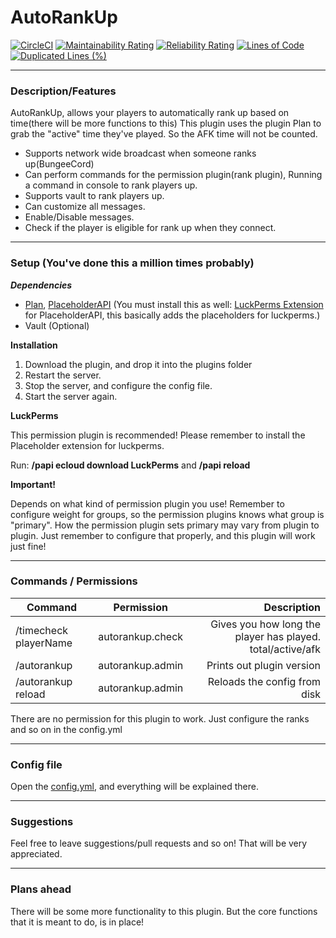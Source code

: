 # AutoRankUp
[![CircleCI](https://circleci.com/gh/1stian/AutoRankUp/tree/master.svg?style=svg)](https://circleci.com/gh/1stian/AutoRankUp/tree/master)
[![Maintainability Rating](https://sonarcloud.io/api/project_badges/measure?project=1stian_autorankup&metric=sqale_rating)](https://sonarcloud.io/dashboard?id=1stian_autorankup)
[![Reliability Rating](https://sonarcloud.io/api/project_badges/measure?project=1stian_autorankup&metric=reliability_rating)](https://sonarcloud.io/dashboard?id=1stian_autorankup)
[![Lines of Code](https://sonarcloud.io/api/project_badges/measure?project=1stian_autorankup&metric=ncloc)](https://sonarcloud.io/dashboard?id=1stian_autorankup)
[![Duplicated Lines (%)](https://sonarcloud.io/api/project_badges/measure?project=1stian_autorankup&metric=duplicated_lines_density)](https://sonarcloud.io/dashboard?id=1stian_autorankup)
___
### Description/Features
AutoRankUp, allows your players to automatically rank up based on time(there will be more functions to this)
This plugin uses the plugin Plan to grab the "active" time they've played. So the AFK time will not be counted.

- Supports network wide broadcast when someone ranks up(BungeeCord)
- Can perform commands for the permission plugin(rank plugin), Running
a command in console to rank players up.
- Supports vault to rank players up.
- Can customize all messages.
- Enable/Disable messages.
- Check if the player is eligible for rank up when they connect.
____
### Setup (You've done this a million times probably)
***Dependencies***
- [Plan](https://www.spigotmc.org/resources/plan-player-analytics.32536/), [PlaceholderAPI](https://www.spigotmc.org/resources/placeholderapi.6245/) (You must install this as well: [LuckPerms Extension](https://github.com/LuckPerms/placeholders/blob/master/README.md) for PlaceholderAPI, this basically adds the placeholders for luckperms.)
- Vault (Optional)

**Installation**
1. Download the plugin, and drop it into the plugins folder
2. Restart the server.
3. Stop the server, and configure the config file.
4. Start the server again.

**LuckPerms**

This permission plugin is recommended!
Please remember to install the Placeholder extension for luckperms.

Run: **/papi ecloud download LuckPerms** and **/papi reload**

**Important!**

Depends on what kind of permission plugin you use!
Remember to configure weight for groups, so the permission plugins knows what
group is "primary". How the permission plugin sets primary may vary from 
plugin to plugin. Just remember to configure that properly, and this plugin will
work just fine!
___
### Commands / Permissions
| Command | Permission | Description |
| ---------- |:----------:| ---------:|
| /timecheck playerName | autorankup.check | Gives you how long the player has played. total/active/afk |
| /autorankup | autorankup.admin | Prints out plugin version |
| /autorankup reload | autorankup.admin | Reloads the config from disk |


There are no permission for this plugin to work. Just configure the ranks
and so on in the config.yml
___
### Config file
Open the [config.yml](https://github.com/1stian/autorankup/blob/master/spigot/src/main/resources/config.yml), and everything will be explained there.
___
### Suggestions
Feel free to leave suggestions/pull requests and so on!
That will be very appreciated.
___
### Plans ahead
There will be some more functionality to this plugin. 
But the core functions that it is meant to do, is in place!


